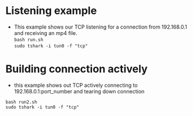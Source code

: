 
# Listening example
* This example shows our TCP listening for a connection from 192.168.0.1 and receiving an mp4 file.   
`bash run.sh`  
`sudo tshark -i tun0 -f "tcp"`

# Building connection actively
* this example shows out TCP actively connecting to 192.168.0.1:port_number and tearing down connection  

`bash run2.sh`  
`sudo tshark -i tun0 -f "tcp"`